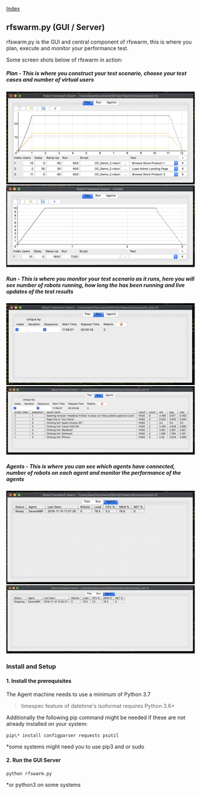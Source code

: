 
[Index](Index.md)

## rfswarm.py (GUI / Server)

rfswarm.py is the GUI and central component of rfswarm, this is where you plan, execute and monitor your performance test.

Some screen shots below of rfswarm in action:
##### Plan - This is where you construct your test scenario, choose your test cases and number of virtual users
![Image](Images/Plan_saved_opened_v0.3.png "Plan - Planning a performance test")
![Image](Images/Plan_unsaved_v0.3.png "Plan - New")
##### Run - This is where you monitor your test scenario as it runs, here you will see number of robots running, how long the has been running and live updates of the test results
![Image](Images/Run_Start_v0.3.png "Run - Just Started")
![Image](Images/Run_v0.3.png "Run - Showing results being collected live")
##### Agents - This is where you can see which agents have connected, number of robots on each agent and monitor the performance of the agents
![Image](Images/Agents_ready_v0.3.png "Agents Ready")
![Image](Images/Agents_stopping_v0.3.png "Agents Stopping")

### Install and Setup

#### 1. Install the prerequisites

The Agent machine needs to use a minimum of Python 3.7
> timespec feature of datetime's isoformat requires Python 3.6+

Additionally the following pip command might be needed if these are not already installed on your system:
```
pip\* install configparser requests psutil
```
\*some systems might need you to use pip3 and or sudo

#### 2. Run the GUI Server

```
python rfswarm.py
```
\*or python3 on some systems
